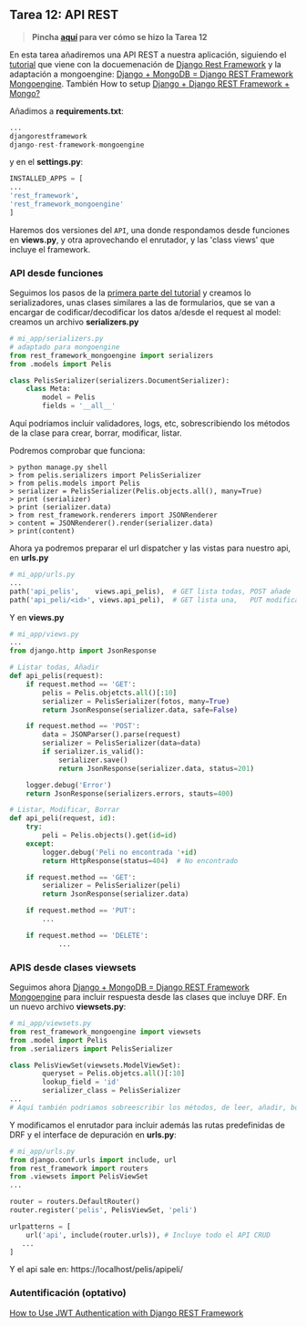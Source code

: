 ## Tarea 12: API REST

> **Pincha [aquí](https://github.com/Gecofer/MII_SSBW_1819/blob/master/Tarea%2012/Tarea12.md) para ver cómo se hizo la Tarea 12**

En esta tarea añadiremos una API REST a nuestra aplicación, siguiendo el [tutorial](https://www.django-rest-framework.org/tutorial/1-serialization/#introduction) que viene con la docuemenación de [Django Rest Framework](https://www.django-rest-framework.org) y la adaptación a mongoengine: [Django + MongoDB = Django REST Framework Mongoengine](https://medium.com/@vasjaforutube/django-mongodb-django-rest-framework-mongoengine-ee4eb5857b9a). También How to setup [Django + Django REST Framework + Mongo?](https://leadwithoutatitle.wordpress.com/2018/03/21/how-to-setup-django-django-rest-framework-mongo/)

Añadimos a **requirements.txt**:

~~~python
...
djangorestframework
django-rest-framework-mongoengine
~~~

y en el **settings.py**:

~~~python
INSTALLED_APPS = [
...
'rest_framework',
'rest_framework_mongoengine'
]
~~~

Haremos dos versiones del `API`, una donde respondamos desde funciones en **views.py**, y otra aprovechando el enrutador, y las 'class views' que incluye el framework.


### API desde funciones

Seguimos los pasos de la [primera parte del tutorial](https://www.django-rest-framework.org/tutorial/1-serialization/#introduction) y creamos lo serializadores, unas clases similares a las de formularios, que se van a encargar de codificar/decodificar los datos a/desde el request al model: creamos un archivo **serializers.py**

~~~python
# mi_app/serializers.py
# adaptado para mongoengine
from rest_framework_mongoengine import serializers
from .models import Pelis

class PelisSerializer(serializers.DocumentSerializer):
	class Meta:
		model = Pelis
		fields = '__all__'
~~~

Aquí podriamos incluir validadores, logs, etc, sobrescribiendo los métodos de la clase para crear, borrar, modificar, listar.

Podremos comprobar que funciona:

~~~
> python manage.py shell
> from pelis.serializers import PelisSerializer
> from pelis.models import Pelis
> serializer = PelisSerializer(Pelis.objects.all(), many=True)
> print (serializer)
> print (serializer.data)
> from rest_framework.renderers import JSONRenderer
> content = JSONRenderer().render(serializer.data)
> print(content)
~~~

Ahora ya podremos preparar el url dispatcher y las vistas para nuestro api, en **urls.py**

~~~python
# mi_app/urls.py
...
path('api_pelis',    views.api_pelis),  # GET lista todas, POST añade
path('api_peli/<id>', views.api_peli),  # GET lista una,   PUT modifica, DELETE borrra
~~~

Y en **views.py**

~~~python
# mi_app/views.py
...
from django.http import JsonResponse

# Listar todas, Añadir
def api_pelis(request):
	if request.method == 'GET':
		pelis = Pelis.objetcts.all()[:10]
		serializer = PelisSerializer(fotos, many=True)
		return JsonResponse(serializer.data, safe=False)

	if request.method == 'POST':
		data = JSONParser().parse(request)
		serializer = PelisSerializer(data=data)
		if serializer.is_valid():
			serializer.save()
			return JsonResponse(serializer.data, status=201)

	logger.debug('Error')
	return JsonResponse(serializers.errors, stauts=400)

# Listar, Modificar, Borrar
def api_peli(request, id):
	try:
		peli = Pelis.objects().get(id=id)
	except:
		logger.debug('Peli no encontrada '+id)
		return HttpResponse(status=404)  # No encontrado

	if request.method == 'GET':
		serializer = PelisSerializer(peli)
		return JsonResponse(serializer.data)

	if request.method == 'PUT':
		...

	if request.method == 'DELETE':
			...
~~~

### APIS desde clases viewsets

Seguimos ahora [Django + MongoDB = Django REST Framework Mongoengine](https://medium.com/@vasjaforutube/django-mongodb-django-rest-framework-mongoengine-ee4eb5857b9a) para incluir respuesta desde las clases que incluye DRF. En un nuevo archivo **viewsets.py**:

~~~python
# mi_app/viewsets.py
from rest_framework_mongoengine import viewsets
from .model import Pelis
from .serializers import PelisSerializer

class PelisViewSet(viewsets.ModelViewSet):
		queryset = Pelis.objetcs.all()[:10]
		lookup_field = 'id'
		serializer_class = PelisSerializer
...
# Aquí también podriamos sobreescribir los métodos, de leer, añadir, borrar, etc
~~~

Y modificamos el enrutador para incluir además las rutas predefinidas de DRF y el interface de depuración en **urls.py**:

~~~python
# mi_app/urls.py
from django.conf.urls import include, url
from rest_framework import routers
from .viewsets import PelisViewSet
...

router = routers.DefaultRouter()
router.register('pelis', PelisViewSet, 'peli')

urlpatterns = [
	url('api', include(router.urls)), # Incluye todo el API CRUD
   ...
]
~~~

Y el api sale en: https://localhost/pelis/apipeli/

### Autentificación (optativo)

[How to Use JWT Authentication with Django REST Framework](https://simpleisbetterthancomplex.com/tutorial/2018/12/19/how-to-use-jwt-authentication-with-django-rest-framework.html)
